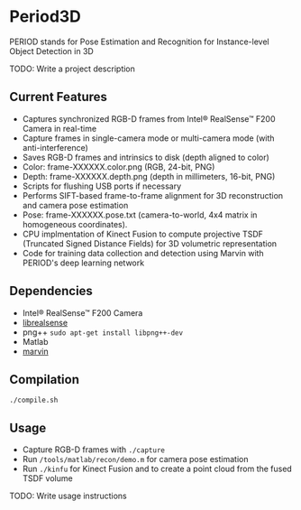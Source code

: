 # Period3D

PERIOD stands for Pose Estimation and Recognition for Instance-level Object Detection in 3D

TODO: Write a project description

## Current Features

* Captures synchronized RGB-D frames from Intel® RealSense™ F200 Camera in real-time
* Capture frames in single-camera mode or multi-camera mode (with anti-interference)
* Saves RGB-D frames and intrinsics to disk (depth aligned to color) 
 * Color: frame-XXXXXX.color.png (RGB, 24-bit, PNG)
 * Depth: frame-XXXXXX.depth.png (depth in millimeters, 16-bit, PNG)
* Scripts for flushing USB ports if necessary
* Performs SIFT-based frame-to-frame alignment for 3D reconstruction and camera pose estimation
 * Pose: frame-XXXXXX.pose.txt (camera-to-world, 4x4 matrix in homogeneous coordinates).
* CPU implmentation of Kinect Fusion to compute projective TSDF (Truncated Signed Distance Fields) for 3D volumetric representation
* Code for training data collection and detection using Marvin with PERIOD's deep learning network

## Dependencies

* Intel® RealSense™ F200 Camera
* [librealsense](https://github.com/IntelRealSense/librealsense)
* png++ `sudo apt-get install libpng++-dev`
* Matlab
* [marvin](https://github.com/PrincetonVision/marvin)

## Compilation

`./compile.sh`

## Usage

* Capture RGB-D frames with `./capture`
* Run `/tools/matlab/recon/demo.m` for camera pose estimation
* Run `./kinfu` for Kinect Fusion and to create a point cloud from the fused TSDF volume

TODO: Write usage instructions
